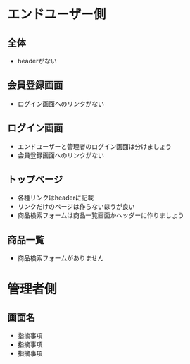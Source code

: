 # エンドユーザー側
## 全体
- headerがない

## 会員登録画面
- ログイン画面へのリンクがない

## ログイン画面
- エンドユーザーと管理者のログイン画面は分けましょう
- 会員登録画面へのリンクがない

## トップページ
- 各種リンクはheaderに記載
- リンクだけのページは作らないほうが良い
- 商品検索フォームは商品一覧画面かヘッダーに作りましょう

## 商品一覧
- 商品検索フォームがありません

# 管理者側

## 画面名
- 指摘事項
- 指摘事項
- 指摘事項
